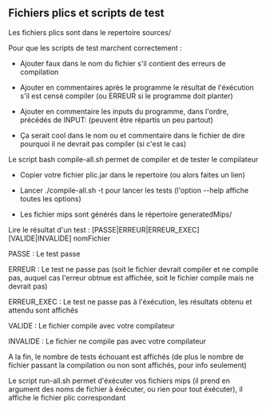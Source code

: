 Fichiers plics et scripts de test
---------------------------------

Les fichiers plics sont dans le repertoire sources/

Pour que les scripts de test marchent correctement :

- Ajouter faux dans le nom du fichier s'il contient des erreurs de compilation

- Ajouter en commentaires après le programme le résultat de l'éxécution s'il est censé
compiler (ou ERREUR si le programme doit planter)

- Ajouter en commentaire les inputs du programme, dans l'ordre, précédés de INPUT: (peuvent être répartis un peu partout)

- Ça serait cool dans le nom ou et commentaire dans le fichier de dire pourquoi il ne
devrait pas compiler (si c'est le cas)



Le script bash compile-all.sh permet de compiler et de tester le compilateur

- Copier votre fichier plic.jar dans le repertoire (ou alors faites un lien)

- Lancer ./compile-all.sh -t pour lancer les tests (l'option --help affiche toutes les
options)

- Les fichier mips sont générés dans le répertoire generatedMips/


Lire le résultat d'un test :
[PASSE|ERREUR|ERREUR_EXEC] [VALIDE|INVALIDE] nomFichier

PASSE 		: Le test passe

ERREUR		: Le test ne passe pas (soit le fichier devrait compiler et ne compile pas, auquel cas l'erreur obtnue est affichée, soit le fichier compile mais ne devrait pas)

ERREUR_EXEC	: Le test ne passe pas à l'éxécution, les résultats obtenu et attendu sont affichés


VALIDE 		: Le fichier compile avec votre compilateur

INVALIDE	: Le fichier ne compile pas avec votre compilateur

A la fin, le nombre de tests échouant est affichés (de plus le nombre de fichier passant la compilation ou non sont affichés, pour info seulement)

Le script run-all.sh permet d'éxécuter vos fichiers mips (il prend en argument des noms de fichier
à éxécuter, ou rien pour tout éxécuter), il affiche le fichier plic correspondant
